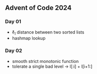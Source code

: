 ## Advent of Code 2024

### Day 01
- $\ell_1$ distance between two sorted lists
- hashmap lookup

### Day 02
- smooth strict monotonic function
- tolerate a single bad level -> l[:i] + l[i+1:]